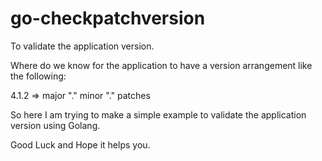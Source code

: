 # go-checkpatchversion
To validate the application version.

Where do we know for the application to have a version arrangement like the following:

4.1.2 => major "." minor "." patches

So here I am trying to make a simple example to validate the application version using Golang.

Good Luck and Hope it helps you.

